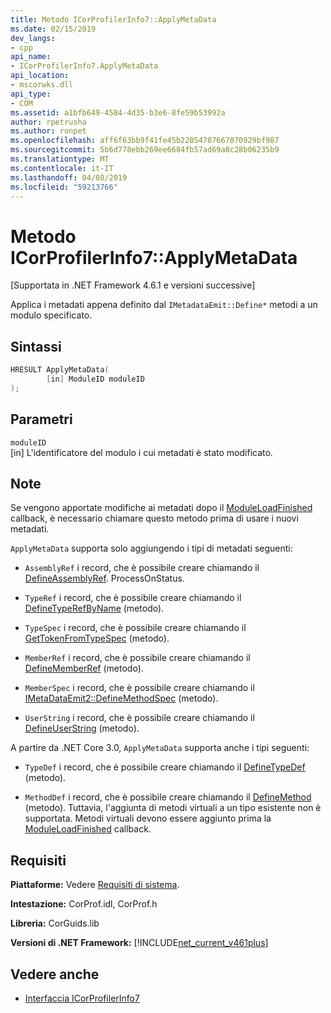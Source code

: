 ```yaml
---
title: Metodo ICorProfilerInfo7::ApplyMetaData
ms.date: 02/15/2019
dev_langs:
- cpp
api_name:
- ICorProfilerInfo7.ApplyMetaData
api_location:
- mscorwks.dll
api_type:
- COM
ms.assetid: a1bfb649-4584-4d35-b3e6-8fe59b53992a
author: rpetrusha
ms.author: ronpet
ms.openlocfilehash: aff6f63bb9f41fe45b22854787667070929bf987
ms.sourcegitcommit: 5b6d778ebb269ee6684fb57ad69a8c28b06235b9
ms.translationtype: MT
ms.contentlocale: it-IT
ms.lasthandoff: 04/08/2019
ms.locfileid: "59213766"
---
```

# <a name="icorprofilerinfo7applymetadata-method"></a>Metodo ICorProfilerInfo7::ApplyMetaData
[Supportata in .NET Framework 4.6.1 e versioni successive]  
  
 Applica i metadati appena definito dal `IMetadataEmit::Define*` metodi a un modulo specificato.  
  
## <a name="syntax"></a>Sintassi  
  
```cpp
HRESULT ApplyMetaData(  
        [in] ModuleID moduleID  
);  
```  
  
## <a name="parameters"></a>Parametri  
 `moduleID`  
 [in] L'identificatore del modulo i cui metadati è stato modificato.  
  
## <a name="remarks"></a>Note  
 Se vengono apportate modifiche ai metadati dopo il [ModuleLoadFinished](../../../../docs/framework/unmanaged-api/profiling/icorprofilercallback-moduleloadfinished-method.md) callback, è necessario chiamare questo metodo prima di usare i nuovi metadati.  
  
 `ApplyMetaData` supporta solo aggiungendo i tipi di metadati seguenti:  
  
-   `AssemblyRef` i record, che è possibile creare chiamando il [DefineAssemblyRef](../../../../docs/framework/unmanaged-api/metadata/imetadataassemblyemit-defineassemblyref-method.md). ProcessOnStatus.  
  
-   `TypeRef` i record, che è possibile creare chiamando il [DefineTypeRefByName](../../../../docs/framework/unmanaged-api/metadata/imetadataemit-definetyperefbyname-method.md) (metodo).  
  
-   `TypeSpec` i record, che è possibile creare chiamando il [GetTokenFromTypeSpec](../../../../docs/framework/unmanaged-api/metadata/imetadataemit-gettokenfromtypespec-method.md) (metodo).  
  
-   `MemberRef` i record, che è possibile creare chiamando il [DefineMemberRef](../../../../docs/framework/unmanaged-api/metadata/imetadataemit-definememberref-method.md) (metodo).  
  
-   `MemberSpec` i record, che è possibile creare chiamando il [IMetaDataEmit2::DefineMethodSpec](../../../../docs/framework/unmanaged-api/metadata/imetadataemit2-definemethodspec-method.md) (metodo).  
  
-   `UserString` i record, che è possibile creare chiamando il [DefineUserString](../../../../docs/framework/unmanaged-api/metadata/imetadataemit-defineuserstring-method.md) (metodo).  

A partire da .NET Core 3.0, `ApplyMetaData` supporta anche i tipi seguenti:

- `TypeDef` i record, che è possibile creare chiamando il [DefineTypeDef](../../../../docs/framework/unmanaged-api/metadata/imetadataemit-definetypedef-method.md) (metodo).

- `MethodDef` i record, che è possibile creare chiamando il [DefineMethod](../../../../docs/framework/unmanaged-api/metadata/imetadataemit-definemethod-method.md) (metodo). Tuttavia, l'aggiunta di metodi virtuali a un tipo esistente non è supportata. Metodi virtuali devono essere aggiunto prima la [ModuleLoadFinished](../../../../docs/framework/unmanaged-api/profiling/icorprofilercallback-moduleloadfinished-method.md) callback.

## <a name="requirements"></a>Requisiti  
 **Piattaforme:** Vedere [Requisiti di sistema](../../../../docs/framework/get-started/system-requirements.md).  
  
 **Intestazione:** CorProf.idl, CorProf.h  
  
 **Libreria:** CorGuids.lib  
  
 **Versioni di .NET Framework:** [!INCLUDE[net_current_v461plus](../../../../includes/net-current-v461plus-md.md)]  
  
## <a name="see-also"></a>Vedere anche

- [Interfaccia ICorProfilerInfo7](../../../../docs/framework/unmanaged-api/profiling/icorprofilerinfo7-interface.md)
